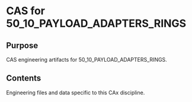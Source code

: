# CAS for 50_10_PAYLOAD_ADAPTERS_RINGS

## Purpose
CAS engineering artifacts for 50_10_PAYLOAD_ADAPTERS_RINGS.

## Contents
Engineering files and data specific to this CAx discipline.
